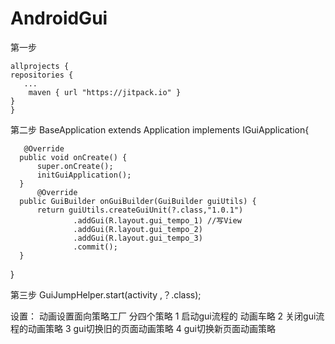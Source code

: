 # AndroidGui
第一步 
    
    allprojects {
    repositories {
       ...
        maven { url "https://jitpack.io" }
    }
    }
第二步
BaseApplication extends Application implements IGuiApplication{
    
       @Override
      public void onCreate() {
          super.onCreate();
          initGuiApplication();
      }
          @Override
      public GuiBuilder onGuiBuilder(GuiBuilder guiUtils) {
          return guiUtils.createGuiUnit(?.class,"1.0.1")
                  .addGui(R.layout.gui_tempo_1) //写View
                  .addGui(R.layout.gui_tempo_2)
                  .addGui(R.layout.gui_tempo_3)
                  .commit();
      }
}

第三步
        GuiJumpHelper.start(activity ,？.class);


设置：
        动画设置面向策略工厂
        分四个策略
           1 启动gui流程的 动画车略
           2 关闭gui流程的动画策略
           3 gui切换旧的页面动画策略
           4 gui切换新页面动画策略

